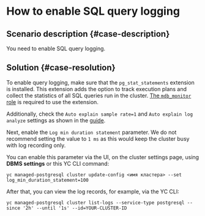 # How to enable SQL query logging


## Scenario description {#case-description}

You need to enable SQL query logging.

## Solution {#case-resolution}

To enable query logging, make sure that the `pg_stat_statements` extension is installed. This extension adds the option to track execution plans and collect the statistics of all SQL queries run in the cluster. [The `mdb_monitor` role](../../../managed-postgresql/operations/extensions/cluster-extensions) is required to use the extension.

Additionally, check the `Auto explain sample rate=1` and `Auto explain log analyze` settings as shown in the [guide](../../../managed-postgresql/concepts/settings-list#dbms-cluster-settings).

Next, enable the `Log min duration statement` parameter. We do not recommend setting the value to `1 ms` as this would keep the cluster busy with log recording only.

You can enable this parameter via the UI, on the cluster settings page, using **DBMS settings** or this YC CLI command:

```
yc managed-postgresql cluster update-config <имя кластера> --set log_min_duration_statement=100
```

After that, you can view the log records, for example, via the YC CLI:

```
yc managed-postgresql cluster list-logs --service-type postgresql --since '2h' --until '1s' --id=YOUR-CLUSTER-ID
```

